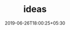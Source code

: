 ---
title: "ideas"
date: 2019-06-26T18:00:25+05:30
type: "organisations"
org_name: "exercism"
repo_desc: "Please use https://github.com/exercism/exercism for posting ideas"
repo_link: https://github.com/exercism/ideas
---